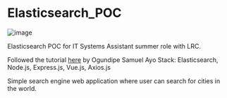# Elasticsearch_POC
![image](https://user-images.githubusercontent.com/53841219/124328392-81b9b080-db57-11eb-8727-ceaafd548f13.png)

Elasticsearch POC for IT Systems Assistant summer role with LRC.

Followed the tutorial [here](https://www.digitalocean.com/community/tutorials/how-to-build-a-real-time-search-engine-with-node-vue-and-elasticsearch) by Ogundipe Samuel Ayo
Stack: Elasticsearch, Node.js, Express.js, Vue.js, Axios.js

Simple search engine web application where user can search for cities in the world.
